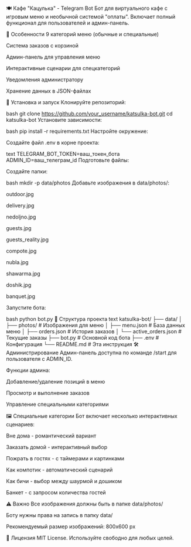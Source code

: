 🍽 Кафе "Кацулька" - Telegram Bot
Бот для виртуального кафе с игровым меню и необычной системой "оплаты". Включает полный функционал для пользователей и админ-панель.

🌟 Особенности
9 категорий меню (обычные и специальные)

Система заказов с корзиной

Админ-панель для управления меню

Интерактивные сценарии для спецкатегорий

Уведомления администратору

Хранение данных в JSON-файлах

🚀 Установка и запуск
Клонируйте репозиторий:

bash
git clone https://github.com/your_username/katsulka-bot.git
cd katsulka-bot
Установите зависимости:

bash
pip install -r requirements.txt
Настройте окружение:

Создайте файл .env в корне проекта:

text
TELEGRAM_BOT_TOKEN=ваш_токен_бота
ADMIN_ID=ваш_телеграм_id
Подготовьте файлы:

Создайте папки:

bash
mkdir -p data/photos
Добавьте изображения в data/photos/:

outdoor.jpg

delivery.jpg

nedoljno.jpg

guests.jpg

guests_reality.jpg

compote.jpg

nubla.jpg

shawarma.jpg

doshik.jpg

banquet.jpg

Запустите бота:

bash
python bot.py
📂 Структура проекта
text
katsulka-bot/
├── data/
│   ├── photos/          # Изображения для меню
│   ├── menu.json        # База данных меню
│   ├── orders.json      # История заказов
│   └── active_orders.json # Текущие заказы
├── bot.py               # Основной код бота
├── .env                 # Конфигурация
└── README.md            # Эта инструкция
🛠 Администрирование
Админ-панель доступна по команде /start для пользователя с ADMIN_ID.

Функции админа:

Добавление/удаление позиций в меню

Просмотр и выполнение заказов

Управление специальными категориями

🖼 Специальные категории
Бот включает несколько интерактивных сценариев:

Вне дома - романтический вариант

Заказать домой - интерактивный выбор

Пожрать в гостях - с таймерами и картинками

Как компотик - автоматический сценарий

Как бичи - выбор между шаурмой и дошиком

Банкет - с запросом количества гостей

⚠️ Важно
Все изображения должны быть в папке data/photos/

Боту нужны права на запись в папку data/

Рекомендуемый размер изображений: 800x600 px

📝 Лицензия
MIT License. Используйте свободно для любых целей.